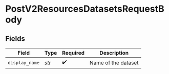 # PostV2ResourcesDatasetsRequestBody


## Fields

| Field               | Type                | Required            | Description         |
| ------------------- | ------------------- | ------------------- | ------------------- |
| `display_name`      | *str*               | :heavy_check_mark:  | Name of the dataset |